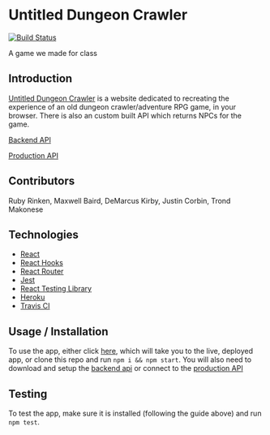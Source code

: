 # Untitled Dungeon Crawler

[![Build Status](https://travis-ci.org/Maxwell-Baird/Dungeon-Crawler.svg?branch=master)](https://travis-ci.org/Maxwell-Baird/Dungeon-Crawler)

A game we made for class

## Introduction

[Untitled Dungeon Crawler](https://untitled-dungeon-crawler.herokuapp.com/) is a website dedicated to recreating the experience of an old dungeon crawler/adventure RPG game, in your browser. There is also an custom built API which returns NPCs for the game.

[Backend API](https://github.com/Maxwell-Baird/Dungeon-Crawler-BE/)

[Production API](https://whispering-temple-46123.herokuapp.com/api/v1/npcs)

## Contributors

Ruby Rinken, Maxwell Baird, DeMarcus Kirby, Justin Corbin, Trond Makonese

## Technologies

- [React](https://reactjs.org/)
- [React Hooks](https://reactjs.org/docs/hooks-intro.html)
- [React Router](https://reactrouter.com/)
- [Jest](https://jestjs.io/)
- [React Testing Library](https://testing-library.com/docs/react-testing-library/intro)
- [Heroku](https://www.heroku.com/)
- [Travis CI](https://travis-ci.com/)

## Usage / Installation

To use the app, either click [here](https://untitled-dungeon-crawler.herokuapp.com/), which will take you to the live, deployed app, or clone this repo and run `npm i && npm start`. You will also need to download and setup the [backend api](https://github.com/Maxwell-Baird/Dungeon-Crawler-BE) or connect to the [production API](https://whispering-temple-46123.herokuapp.com/api/v1/npcs)

## Testing

To test the app, make sure it is installed (following the guide above) and run `npm test`.

<!--
Consider also using additional elements such as:

Table of contents
Illustrations
Scope of functionalities
Examples of use
Sources
Other information
-->
